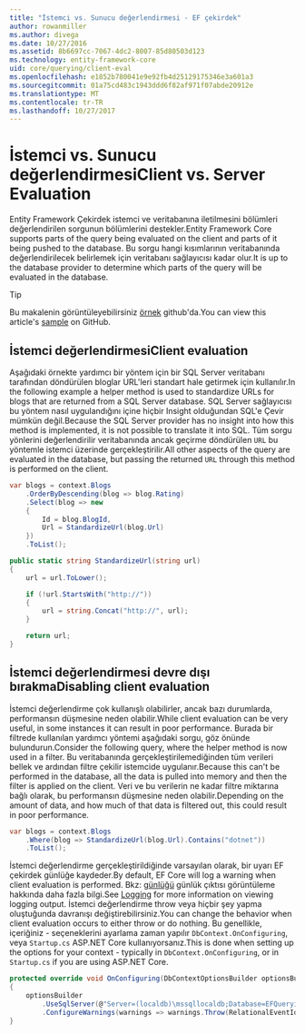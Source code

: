 ```yaml
---
title: "İstemci vs. Sunucu değerlendirmesi - EF çekirdek"
author: rowanmiller
ms.author: divega
ms.date: 10/27/2016
ms.assetid: 8b6697cc-7067-4dc2-8007-85d80503d123
ms.technology: entity-framework-core
uid: core/querying/client-eval
ms.openlocfilehash: e1852b780041e9e92fb4d25129175346e3a601a3
ms.sourcegitcommit: 01a75cd483c1943ddd6f82af971f07abde20912e
ms.translationtype: MT
ms.contentlocale: tr-TR
ms.lasthandoff: 10/27/2017
---
```

# <a name="client-vs-server-evaluation"></a><span data-ttu-id="a6574-102">İstemci vs. Sunucu değerlendirmesi</span><span class="sxs-lookup"><span data-stu-id="a6574-102">Client vs. Server Evaluation</span></span>

<span data-ttu-id="a6574-103">Entity Framework Çekirdek istemci ve veritabanına iletilmesini bölümleri değerlendirilen sorgunun bölümlerini destekler.</span><span class="sxs-lookup"><span data-stu-id="a6574-103">Entity Framework Core supports parts of the query being evaluated on the client and parts of it being pushed to the database.</span></span> <span data-ttu-id="a6574-104">Bu sorgu hangi kısımlarının veritabanında değerlendirilecek belirlemek için veritabanı sağlayıcısı kadar olur.</span><span class="sxs-lookup"><span data-stu-id="a6574-104">It is up to the database provider to determine which parts of the query will be evaluated in the database.</span></span>

> [!TIP]  
> <span data-ttu-id="a6574-105">Bu makalenin görüntüleyebilirsiniz [örnek](https://github.com/aspnet/EntityFramework.Docs/tree/master/samples/core/Querying) github'da.</span><span class="sxs-lookup"><span data-stu-id="a6574-105">You can view this article's [sample](https://github.com/aspnet/EntityFramework.Docs/tree/master/samples/core/Querying) on GitHub.</span></span>

## <a name="client-evaluation"></a><span data-ttu-id="a6574-106">İstemci değerlendirmesi</span><span class="sxs-lookup"><span data-stu-id="a6574-106">Client evaluation</span></span>

<span data-ttu-id="a6574-107">Aşağıdaki örnekte yardımcı bir yöntem için bir SQL Server veritabanı tarafından döndürülen bloglar URL'leri standart hale getirmek için kullanılır.</span><span class="sxs-lookup"><span data-stu-id="a6574-107">In the following example a helper method is used to standardize URLs for blogs that are returned from a SQL Server database.</span></span> <span data-ttu-id="a6574-108">SQL Server sağlayıcısı bu yöntem nasıl uygulandığını içine hiçbir Insight olduğundan SQL'e Çevir mümkün değil.</span><span class="sxs-lookup"><span data-stu-id="a6574-108">Because the SQL Server provider has no insight into how this method is implemented, it is not possible to translate it into SQL.</span></span> <span data-ttu-id="a6574-109">Tüm sorgu yönlerini değerlendirilir veritabanında ancak geçirme döndürülen `URL` bu yöntemle istemci üzerinde gerçekleştirilir.</span><span class="sxs-lookup"><span data-stu-id="a6574-109">All other aspects of the query are evaluated in the database, but passing the returned `URL` through this method is performed on the client.</span></span>

<!-- [!code-csharp[Main](samples/core/Querying/Querying/ClientEval/Sample.cs?highlight=6)] -->
``` csharp
var blogs = context.Blogs
    .OrderByDescending(blog => blog.Rating)
    .Select(blog => new
    {
        Id = blog.BlogId,
        Url = StandardizeUrl(blog.Url)
    })
    .ToList();
```

<!-- [!code-csharp[Main](samples/core/Querying/Querying/ClientEval/Sample.cs)] -->
``` csharp
public static string StandardizeUrl(string url)
{
    url = url.ToLower();

    if (!url.StartsWith("http://"))
    {
        url = string.Concat("http://", url);
    }

    return url;
}
```

## <a name="disabling-client-evaluation"></a><span data-ttu-id="a6574-110">İstemci değerlendirmesi devre dışı bırakma</span><span class="sxs-lookup"><span data-stu-id="a6574-110">Disabling client evaluation</span></span>

<span data-ttu-id="a6574-111">İstemci değerlendirme çok kullanışlı olabilirler, ancak bazı durumlarda, performansın düşmesine neden olabilir.</span><span class="sxs-lookup"><span data-stu-id="a6574-111">While client evaluation can be very useful, in some instances it can result in poor performance.</span></span> <span data-ttu-id="a6574-112">Burada bir filtrede kullanılan yardımcı yöntemi aşağıdaki sorgu, göz önünde bulundurun.</span><span class="sxs-lookup"><span data-stu-id="a6574-112">Consider the following query, where the helper method is now used in a filter.</span></span> <span data-ttu-id="a6574-113">Bu veritabanında gerçekleştirilemediğinden tüm verileri bellek ve ardından filtre çekilir istemcide uygulanır.</span><span class="sxs-lookup"><span data-stu-id="a6574-113">Because this can't be performed in the database, all the data is pulled into memory and then the filter is applied on the client.</span></span> <span data-ttu-id="a6574-114">Veri ve bu verilerin ne kadar filtre miktarına bağlı olarak, bu performansın düşmesine neden olabilir.</span><span class="sxs-lookup"><span data-stu-id="a6574-114">Depending on the amount of data, and how much of that data is filtered out, this could result in poor performance.</span></span>

<!-- [!code-csharp[Main](samples/core/Querying/Querying/ClientEval/Sample.cs)] -->
``` csharp
var blogs = context.Blogs
    .Where(blog => StandardizeUrl(blog.Url).Contains("dotnet"))
    .ToList();
```

<span data-ttu-id="a6574-115">İstemci değerlendirme gerçekleştirildiğinde varsayılan olarak, bir uyarı EF çekirdek günlüğe kaydeder.</span><span class="sxs-lookup"><span data-stu-id="a6574-115">By default, EF Core will log a warning when client evaluation is performed.</span></span> <span data-ttu-id="a6574-116">Bkz: [günlüğü](../miscellaneous/logging.md) günlük çıktısı görüntüleme hakkında daha fazla bilgi.</span><span class="sxs-lookup"><span data-stu-id="a6574-116">See [Logging](../miscellaneous/logging.md) for more information on viewing logging output.</span></span> <span data-ttu-id="a6574-117">İstemci değerlendirme throw veya hiçbir şey yapma oluştuğunda davranışı değiştirebilirsiniz.</span><span class="sxs-lookup"><span data-stu-id="a6574-117">You can change the behavior when client evaluation occurs to either throw or do nothing.</span></span> <span data-ttu-id="a6574-118">Bu genellikle, içeriğiniz - seçeneklerini ayarlama zaman yapılır `DbContext.OnConfiguring`, veya `Startup.cs` ASP.NET Core kullanıyorsanız.</span><span class="sxs-lookup"><span data-stu-id="a6574-118">This is done when setting up the options for your context - typically in `DbContext.OnConfiguring`, or in `Startup.cs` if you are using ASP.NET Core.</span></span>

<!-- [!code-csharp[Main](samples/core/Querying/Querying/ClientEval/ThrowOnClientEval/BloggingContext.cs?highlight=5)] -->
``` csharp
protected override void OnConfiguring(DbContextOptionsBuilder optionsBuilder)
{
    optionsBuilder
        .UseSqlServer(@"Server=(localdb)\mssqllocaldb;Database=EFQuerying;Trusted_Connection=True;")
        .ConfigureWarnings(warnings => warnings.Throw(RelationalEventId.QueryClientEvaluationWarning));
}
```
